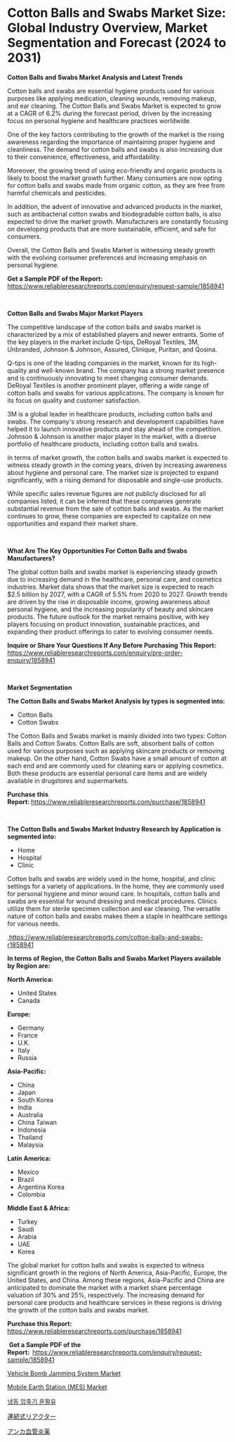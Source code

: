 <p><h1>Cotton Balls and Swabs Market Size: Global Industry Overview, Market Segmentation and Forecast (2024 to 2031)</h1></p><p><strong>Cotton Balls and Swabs Market Analysis and Latest Trends</strong></p>
<p><p>Cotton balls and swabs are essential hygiene products used for various purposes like applying medication, cleaning wounds, removing makeup, and ear cleaning. The Cotton Balls and Swabs Market is expected to grow at a CAGR of 6.2% during the forecast period, driven by the increasing focus on personal hygiene and healthcare practices worldwide.</p><p>One of the key factors contributing to the growth of the market is the rising awareness regarding the importance of maintaining proper hygiene and cleanliness. The demand for cotton balls and swabs is also increasing due to their convenience, effectiveness, and affordability. </p><p>Moreover, the growing trend of using eco-friendly and organic products is likely to boost the market growth further. Many consumers are now opting for cotton balls and swabs made from organic cotton, as they are free from harmful chemicals and pesticides.</p><p>In addition, the advent of innovative and advanced products in the market, such as antibacterial cotton swabs and biodegradable cotton balls, is also expected to drive the market growth. Manufacturers are constantly focusing on developing products that are more sustainable, efficient, and safe for consumers. </p><p>Overall, the Cotton Balls and Swabs Market is witnessing steady growth with the evolving consumer preferences and increasing emphasis on personal hygiene.</p></p>
<p><strong>Get a Sample PDF of the Report:&nbsp;</strong> <a href="https://www.reliableresearchreports.com/enquiry/request-sample/1858941">https://www.reliableresearchreports.com/enquiry/request-sample/1858941</a></p>
<p>&nbsp;</p>
<p><strong>Cotton Balls and Swabs Major Market Players</strong></p>
<p><p>The competitive landscape of the cotton balls and swabs market is characterized by a mix of established players and newer entrants. Some of the key players in the market include Q-tips, DeRoyal Textiles, 3M, Unbranded, Johnson & Johnson, Assured, Clinique, Puritan, and Qosina.</p><p>Q-tips is one of the leading companies in the market, known for its high-quality and well-known brand. The company has a strong market presence and is continuously innovating to meet changing consumer demands. DeRoyal Textiles is another prominent player, offering a wide range of cotton balls and swabs for various applications. The company is known for its focus on quality and customer satisfaction.</p><p>3M is a global leader in healthcare products, including cotton balls and swabs. The company's strong research and development capabilities have helped it to launch innovative products and stay ahead of the competition. Johnson & Johnson is another major player in the market, with a diverse portfolio of healthcare products, including cotton balls and swabs.</p><p>In terms of market growth, the cotton balls and swabs market is expected to witness steady growth in the coming years, driven by increasing awareness about hygiene and personal care. The market size is projected to expand significantly, with a rising demand for disposable and single-use products.</p><p>While specific sales revenue figures are not publicly disclosed for all companies listed, it can be inferred that these companies generate substantial revenue from the sale of cotton balls and swabs. As the market continues to grow, these companies are expected to capitalize on new opportunities and expand their market share.</p></p>
<p>&nbsp;</p>
<p><strong>What Are The Key Opportunities For Cotton Balls and Swabs Manufacturers?</strong></p>
<p><p>The global cotton balls and swabs market is experiencing steady growth due to increasing demand in the healthcare, personal care, and cosmetics industries. Market data shows that the market size is expected to reach $2.5 billion by 2027, with a CAGR of 5.5% from 2020 to 2027. Growth trends are driven by the rise in disposable income, growing awareness about personal hygiene, and the increasing popularity of beauty and skincare products. The future outlook for the market remains positive, with key players focusing on product innovation, sustainable practices, and expanding their product offerings to cater to evolving consumer needs.</p></p>
<p><strong>Inquire or Share Your Questions If Any Before Purchasing This Report:</strong> <a href="https://www.reliableresearchreports.com/enquiry/pre-order-enquiry/1858941">https://www.reliableresearchreports.com/enquiry/pre-order-enquiry/1858941</a></p>
<p>&nbsp;</p>
<p><strong>Market Segmentation</strong></p>
<p><strong>The Cotton Balls and Swabs Market Analysis by types is segmented into:</strong></p>
<p><ul><li>Cotton Balls</li><li>Cotton Swabs</li></ul></p>
<p><p>The Cotton Balls and Swabs market is mainly divided into two types: Cotton Balls and Cotton Swabs. Cotton Balls are soft, absorbent balls of cotton used for various purposes such as applying skincare products or removing makeup. On the other hand, Cotton Swabs have a small amount of cotton at each end and are commonly used for cleaning ears or applying cosmetics. Both these products are essential personal care items and are widely available in drugstores and supermarkets.</p></p>
<p><strong>Purchase this Report:&nbsp;</strong><a href="https://www.reliableresearchreports.com/purchase/1858941">https://www.reliableresearchreports.com/purchase/1858941</a></p>
<p>&nbsp;</p>
<p><strong>The Cotton Balls and Swabs Market Industry Research by Application is segmented into:</strong></p>
<p><ul><li>Home</li><li>Hospital</li><li>Clinic</li></ul></p>
<p><p>Cotton balls and swabs are widely used in the home, hospital, and clinic settings for a variety of applications. In the home, they are commonly used for personal hygiene and minor wound care. In hospitals, cotton balls and swabs are essential for wound dressing and medical procedures. Clinics utilize them for sterile specimen collection and ear cleaning. The versatile nature of cotton balls and swabs makes them a staple in healthcare settings for various needs.</p></p>
<p><a href="https://www.reliableresearchreports.com/cotton-balls-and-swabs-r1858941">&nbsp;https://www.reliableresearchreports.com/cotton-balls-and-swabs-r1858941</a></p>
<p><strong>In terms of Region, the Cotton Balls and Swabs Market Players available by Region are:</strong></p>
<p>
    <p> <strong> North America: </strong>
        <ul>
            <li>United States</li>
            <li>Canada</li>
        </ul>
        </p> 
    <p> <strong> Europe: </strong>
        <ul>
            <li>Germany</li>
            <li>France</li>
            <li>U.K.</li>
            <li>Italy</li>
            <li>Russia</li>
        </ul>
        </p> 
    <p> <strong> Asia-Pacific: </strong>
        <ul>
            <li>China</li>
            <li>Japan</li>
            <li>South Korea</li>
            <li>India</li>
            <li>Australia</li>
            <li>China Taiwan</li>
            <li>Indonesia</li>
            <li>Thailand</li>
            <li>Malaysia</li>
        </ul>
        </p> 
    <p> <strong> Latin America: </strong>
        <ul>
            <li>Mexico</li>
            <li>Brazil</li>
            <li>Argentina Korea</li>
            <li>Colombia</li>
        </ul>
        </p> 
    <p> <strong> Middle East & Africa: </strong>
        <ul>
            <li>Turkey</li>
            <li>Saudi</li>
            <li>Arabia</li>
            <li>UAE</li>
            <li>Korea</li>
        </ul>
    </p>
    </p>
<p><p>The global market for cotton balls and swabs is expected to witness significant growth in the regions of North America, Asia-Pacific, Europe, the United States, and China. Among these regions, Asia-Pacific and China are anticipated to dominate the market with a market share percentage valuation of 30% and 25%, respectively. The increasing demand for personal care products and healthcare services in these regions is driving the growth of the cotton balls and swabs market.</p></p>
<p><strong>Purchase this Report: </strong><a href="https://www.reliableresearchreports.com/purchase/1858941">https://www.reliableresearchreports.com/purchase/1858941</a></p>
<p>&nbsp;<strong>Get a Sample PDF of the Report:&nbsp;&nbsp;</strong><a href="https://www.reliableresearchreports.com/enquiry/request-sample/1858941">https://www.reliableresearchreports.com/enquiry/request-sample/1858941</a></p>
<p><strong></strong></p>
<p><p><a href="https://github.com/maudAbbott7/Market-Research-Report-List-1/blob/main/vehicle-bomb-jamming-system-market.md">Vehicle Bomb Jamming System Market</a></p><p><a href="https://github.com/MaraKoelpin2023/Market-Research-Report-List-1/blob/main/mobile-earth-station-mes-market.md">Mobile Earth Station (MES) Market</a></p><p><a href="https://github.com/alpinestartsekian/Market-Research-Report-List-1/blob/main/5289812181939.md">냉동 압축기 윤활유</a></p><p><a href="https://github.com/Fatimaklein1/Market-Research-Report-List-1/blob/main/6658120168112.md">連続式リアクター</a></p><p><a href="https://github.com/LenoraKris2023/Market-Research-Report-List-1/blob/main/1953220168113.md">アンカ血管炎薬</a></p></p>